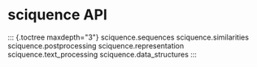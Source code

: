 # sciquence API

::: {.toctree maxdepth="3"}
sciquence.sequences sciquence.similarities sciquence.postprocessing
sciquence.representation sciquence.text_processing
sciquence.data_structures
:::
